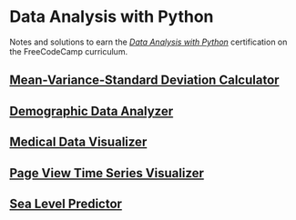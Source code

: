# Data Analysis with Python

Notes and solutions to earn the _[Data Analysis with Python](https://www.freecodecamp.org/learn/data-analysis-with-python)_ certification on the FreeCodeCamp curriculum.

## [Mean-Variance-Standard Deviation Calculator](https://www.freecodecamp.org/learn/data-analysis-with-python/data-analysis-with-python-projects/mean-variance-standard-deviation-calculator)

## [Demographic Data Analyzer](https://www.freecodecamp.org/learn/data-analysis-with-python/data-analysis-with-python-projects/demographic-data-analyzer)

## [Medical Data Visualizer](https://www.freecodecamp.org/learn/data-analysis-with-python/data-analysis-with-python-projects/medical-data-visualizer)

## [Page View Time Series Visualizer](https://www.freecodecamp.org/learn/data-analysis-with-python/data-analysis-with-python-projects/page-view-time-series-visualizer)

## [Sea Level Predictor](https://www.freecodecamp.org/learn/data-analysis-with-python/data-analysis-with-python-projects/sea-level-predictor)

